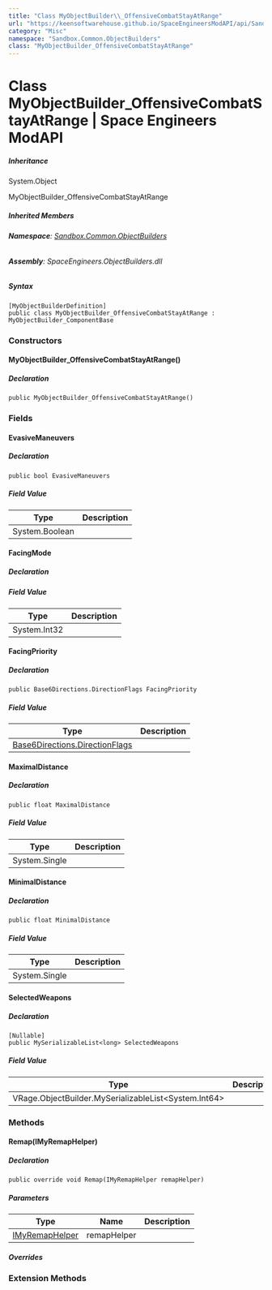 ```yaml
---
title: "Class MyObjectBuilder\\_OffensiveCombatStayAtRange"
url: "https://keensoftwarehouse.github.io/SpaceEngineersModAPI/api/Sandbox.Common.ObjectBuilders.MyObjectBuilder_OffensiveCombatStayAtRange.html"
category: "Misc"
namespace: "Sandbox.Common.ObjectBuilders"
class: "MyObjectBuilder_OffensiveCombatStayAtRange"
---
```


# Class MyObjectBuilder\_OffensiveCombatStayAtRange | Space Engineers ModAPI

##### Inheritance

System.Object

MyObjectBuilder\_OffensiveCombatStayAtRange

##### Inherited Members

###### **Namespace**: [Sandbox.Common.ObjectBuilders](https://keensoftwarehouse.github.io/SpaceEngineersModAPI/api/Sandbox.Common.ObjectBuilders.html)

###### **Assembly**: SpaceEngineers.ObjectBuilders.dll

##### Syntax

```
[MyObjectBuilderDefinition]
public class MyObjectBuilder_OffensiveCombatStayAtRange : MyObjectBuilder_ComponentBase
```

### Constructors

#### MyObjectBuilder\_OffensiveCombatStayAtRange()

##### Declaration

```
public MyObjectBuilder_OffensiveCombatStayAtRange()
```

### Fields

#### EvasiveManeuvers

##### Declaration

```
public bool EvasiveManeuvers
```

##### Field Value

| Type | Description |
| --- | --- |
| System.Boolean |     |

#### FacingMode

##### Declaration

##### Field Value

| Type | Description |
| --- | --- |
| System.Int32 |     |

#### FacingPriority

##### Declaration

```
public Base6Directions.DirectionFlags FacingPriority
```

##### Field Value

| Type | Description |
| --- | --- |
| [Base6Directions.DirectionFlags](https://keensoftwarehouse.github.io/SpaceEngineersModAPI/api/VRageMath.Base6Directions.DirectionFlags.html) |     |

#### MaximalDistance

##### Declaration

```
public float MaximalDistance
```

##### Field Value

| Type | Description |
| --- | --- |
| System.Single |     |

#### MinimalDistance

##### Declaration

```
public float MinimalDistance
```

##### Field Value

| Type | Description |
| --- | --- |
| System.Single |     |

#### SelectedWeapons

##### Declaration

```
[Nullable]
public MySerializableList<long> SelectedWeapons
```

##### Field Value

| Type | Description |
| --- | --- |
| VRage.ObjectBuilder.MySerializableList<System.Int64\> |     |

### Methods

#### Remap(IMyRemapHelper)

##### Declaration

```
public override void Remap(IMyRemapHelper remapHelper)
```

##### Parameters

| Type | Name | Description |
| --- | --- | --- |
| [IMyRemapHelper](https://keensoftwarehouse.github.io/SpaceEngineersModAPI/api/VRage.ModAPI.IMyRemapHelper.html) | remapHelper |     |

##### Overrides

### Extension Methods